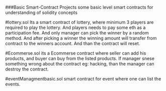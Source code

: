 ###Basic Smart-Contract Projects
some basic level smart contracts for understanding of solidity concepts

#lottery.sol
Its a smart contract of lottery, where minimum 3 players are required to play the lottery. And players needs to pay some eth as a participation fee. And only manager can pick the winner by a random method. And  after picking a winner the winning amount will transfer from contract  to the winners account. And than the contract will reset.

#Ecommerse.sol
its a Ecommerse contract where seller can add his products, and buyer can buy from the listed products. If manager snese something wrong about the contract eg: hacking, than the manager can destroy the contract.

#eventManagmentbasic.sol
smart contract for event where one can list the events.
